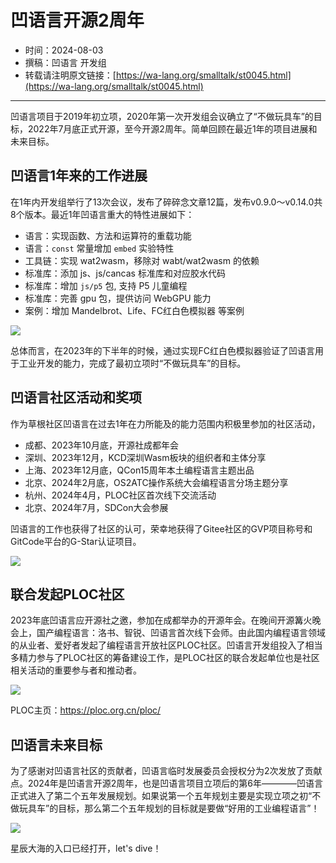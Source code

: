 # 凹语言开源2周年

- 时间：2024-08-03
- 撰稿：凹语言 开发组
- 转载请注明原文链接：[https://wa-lang.org/smalltalk/st0045.html](https://wa-lang.org/smalltalk/st0045.html)

---

凹语言项目于2019年初立项，2020年第一次开发组会议确立了“不做玩具车”的目标，2022年7月底正式开源，至今开源2周年。简单回顾在最近1年的项目进展和未来目标。

## 凹语言1年来的工作进展

在1年内开发组举行了13次会议，发布了碎碎念文章12篇，发布v0.9.0～v0.14.0共8个版本。最近1年凹语言重大的特性进展如下：

- 语言：实现函数、方法和运算符的重载功能
- 语言：`const` 常量增加 `embed` 实验特性
- 工具链：实现 wat2wasm，移除对 wabt/wat2wasm 的依赖
- 标准库：添加 js、js/cancas 标准库和对应胶水代码
- 标准库：增加 `js/p5` 包, 支持 P5 儿童编程
- 标准库：完善 gpu 包，提供访问 WebGPU 能力
- 案例：增加 Mandelbrot、Life、FC红白色模拟器 等案例

![](/st0045-01.png)

总体而言，在2023年的下半年的时候，通过实现FC红白色模拟器验证了凹语言用于工业开发的能力，完成了最初立项时“不做玩具车”的目标。

## 凹语言社区活动和奖项

作为草根社区凹语言在过去1年在力所能及的能力范围内积极里参加的社区活动，

- 成都、2023年10月底，开源社成都年会
- 深圳、2023年12月，KCD深圳Wasm板块的组织者和主体分享
- 上海、2023年12月底，QCon15周年本土编程语言主题出品
- 北京、2024年2月底，OS2ATC操作系统大会编程语言分场主题分享
- 杭州、2024年4月，PLOC社区首次线下交流活动
- 北京、2024年7月，SDCon大会参展

凹语言的工作也获得了社区的认可，荣幸地获得了Gitee社区的GVP项目称号和GitCode平台的G-Star认证项目。

![](/st0045-02.png)

## 联合发起PLOC社区

2023年底凹语言应开源社之邀，参加在成都举办的开源年会。在晚间开源篝火晚会上，国产编程语言：洛书、智锐、凹语言首次线下会师。由此国内编程语言领域的从业者、爱好者发起了编程语言开放社区PLOC社区。凹语言开发组投入了相当多精力参与了PLOC社区的筹备建设工作，是PLOC社区的联合发起单位也是社区相关活动的重要参与者和推动者。

![](/st0045-03.png)

PLOC主页：https://ploc.org.cn/ploc/

## 凹语言未来目标

为了感谢对凹语言社区的贡献者，凹语言临时发展委员会授权分为2次发放了贡献点。2024年是凹语言开源2周年，也是凹语言项目立项后的第6年————凹语言正式进入了第二个五年发展规划。如果说第一个五年规划主要是实现立项之初“不做玩具车”的目标，那么第二个五年规划的目标就是要做“好用的工业编程语言”！

![](/st0045-04.png)

星辰大海的入口已经打开，let's dive！



